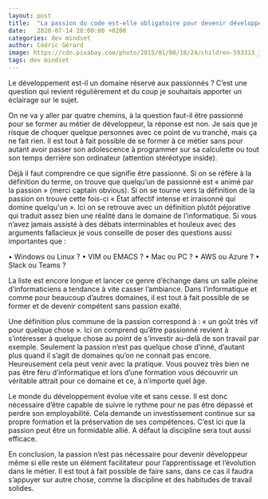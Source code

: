 ```yaml
---
layout: post
title:  "La passion du code est-elle obligatoire pour devenir développeur ?"
date:   2020-07-14 20:00:00 +0200
categories: dev mindset
author: Cédric Gérard
image: https://cdn.pixabay.com/photo/2015/01/08/18/24/children-593313_1280.jpg
tags: dev mindset 
---
```


Le développement est-il un domaine réservé aux passionnés ? C’est une question qui revient régulièrement et du coup je souhaitais apporter un éclairage sur le sujet.

On ne va y aller par quatre chemins, à la question faut-il être passionné pour se former au métier de développeur, la réponse est non. Je sais que je risque de choquer quelque personnes avec ce point de vu tranché, mais ça ne fait rien. Il est tout à fait possible de se former à ce métier sans pour autant avoir passer son adolescence à programmer sur sa calculette ou tout son temps derrière son ordinateur (attention stéréotype inside).

Déjà il faut comprendre ce que signifie être passionné. Si on se réfère à la définition du terme, on trouve que quelqu’un de passionné est « animé par la passion » (merci captain obvious). Si on se tourne vers la définition de la passion on trouve cette fois-ci « État affectif intense et irraisonné qui domine quelqu'un ». Ici on se retrouve avec un définition plutôt péjorative qui traduit assez bien une réalité dans le domaine de l’informatique. Si vous n’avez jamais assisté à des débats interminables et houleux avec des arguments fallacieux je vous conseille de poser des questions aussi importantes que :

•	Windows ou Linux ?
•	VIM ou EMACS ?
•	Mac ou PC ?
•	AWS ou Azure ?
•	Slack ou Teams ?

La liste est encore longue et lancer ce genre d’échange dans un salle pleine d’informaticiens a tendance à vite casser l’ambiance. Dans l’informatique et comme pour beaucoup d’autres domaines, il est tout à fait possible de se former et de devenir compétent sans passion exalté.

Une définition plus commune de la passion correspond à : « un goût très vif pour quelque chose ». Ici on comprend qu’être passionné revient à s’intéresser à quelque chose au point de s’investir au-delà de son travail par exemple. Seulement la passion n’est pas quelque chose d’inné, d’autant plus quand il s’agit de domaines qu’on ne connait pas encore. Heureusement cela peut venir avec la pratique. Vous pouvez très bien ne pas être féru d’informatique et lors d’une formation vous découvrir un véritable attrait pour ce domaine et ce, à n’importe quel âge.

Le monde du développement évolue vite et sans cesse. Il est donc nécessaire d’être capable de suivre le rythme pour ne pas être dépassé et perdre son employabilité. Cela demande un investissement continue sur sa propre formation et la préservation de ses compétences. C’est ici que la passion peut être un formidable allié. A défaut la discipline sera tout aussi efficace.

En conclusion, la passion n’est pas nécessaire pour devenir développeur même si elle reste un élément facilitateur pour l’apprentissage et l’évolution dans le métier. Il est tout à fait possible de faire sans, dans ce cas il faudra s’appuyer sur autre chose, comme la discipline et des habitudes de travail solides. 
